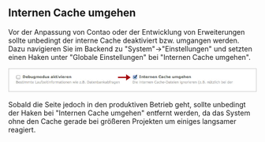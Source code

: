 ## Internen Cache umgehen 

Vor der Anpassung von Contao oder der Entwicklung von Erweiterungen sollte 
unbedingt der interne Cache deaktiviert bzw. umgangen werden.
Dazu navigieren Sie im Backend zu "System"->"Einstellungen" und setzten einen 
Haken unter "Globale Einstellungen" bei "Internen Cache umgehen".

![](images/internen-cache-umgehen.jpg)

Sobald die Seite jedoch in den produktiven Betrieb geht, sollte unbedingt der 
Haken bei "Internen Cache umgehen" entfernt werden, da das System ohne den 
Cache gerade bei größeren Projekten um einiges langsamer reagiert.
